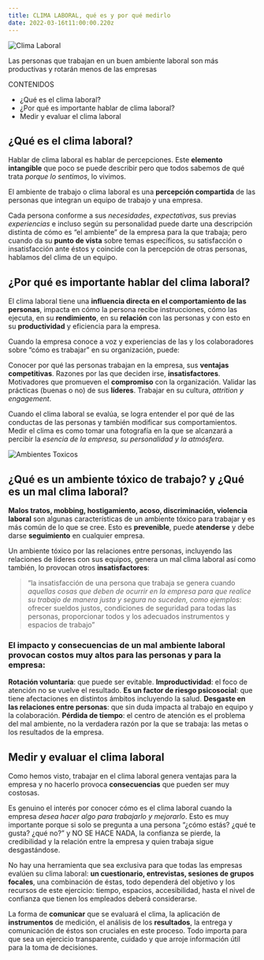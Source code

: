 ```yaml
---
title: CLIMA LABORAL, qué es y por qué medirlo 
date: 2022-03-16t11:00:00.220z
---
```


![Clima Laboral](/img/blog/clima-laboral.jpeg "Clima Laboral")

Las personas que trabajan en un buen ambiente laboral son más productivas y rotarán menos de las empresas

CONTENIDOS
- ¿Qué es el clima laboral?
- ¿Por qué es importante hablar de clima laboral?
- Medir y evaluar el clima laboral


## ¿Qué es el clima laboral?

Hablar de clima laboral es hablar de percepciones. Este **elemento intangible** que poco se puede describir pero que todos sabemos de qué trata *porque lo sentimos*, lo vivimos.

El ambiente de trabajo o clima laboral es una **percepción compartida** de las personas que integran un equipo de trabajo y una empresa. 

Cada persona conforme a sus *necesidades*, *expectativas*, sus previas *experiencias* e incluso según su personalidad puede darte una descripción distinta de cómo es “el ambiente” de la empresa para la que trabaja; pero cuando da su **punto de vista** sobre temas específicos, su satisfacción o insatisfacción ante éstos y coincide con la percepción de otras personas, hablamos del clima de un equipo. 
 
## ¿Por qué es importante hablar del clima laboral?

El clima laboral tiene una **influencia directa en el comportamiento de las personas**, impacta en cómo la persona recibe instrucciones, cómo las ejecuta, en su **rendimiento**, en su **relación** con las personas y con esto en su **productividad** y eficiencia para la empresa. 

Cuando la empresa conoce a voz y experiencias de las y los colaboradores sobre “cómo es trabajar” en su organización, puede:

Conocer por qué las personas trabajan en la empresa, sus **ventajas competitivas**. 
Razones por las que deciden irse, **insatisfactores**.
Motivadores que promueven el **compromiso** con la organización.
Validar las prácticas (buenas o no) de sus **líderes**.
Trabajar en su cultura, *attrition y engagement*.

Cuando el clima laboral se evalúa, se logra entender el por qué de las conductas de las personas y también modificar sus comportamientos. Medir el clima es como tomar una fotografía en la que se alcanzará a percibir la *esencia de la empresa, su personalidad y la atmósfera*. 


![Ambientes Toxicos](/img/blog/ambientes-toxicos.jpeg "Ambientes Toxicos")
## ¿Qué es un ambiente tóxico de trabajo? y  ¿Qué es un mal clima laboral?


**Malos tratos, mobbing, hostigamiento, acoso, discriminación, violencia laboral** son algunas características de un ambiente tóxico para trabajar y es más común de lo que se cree. Esto es **prevenible**, puede **atenderse** y debe darse **seguimiento** en cualquier empresa. 

Un ambiente tóxico por las relaciones entre personas, incluyendo las relaciones de líderes con sus equipos, genera un mal clima laboral así como también, lo provocan otros **insatisfactores**: 

> “la insatisfacción de una persona que trabaja se genera cuando *aquellas cosas que deben de ocurrir en la empresa para que realice su trabajo de manera justa y segura no suceden, como ejemplos*: ofrecer sueldos justos, condiciones de seguridad para todas las personas, proporcionar todos y los adecuados instrumentos y espacios de trabajo”

### El **impacto y consecuencias de un mal ambiente laboral** provocan costos muy altos para las personas y para la empresa: 

**Rotación voluntaria**: que puede ser evitable. 
**Improductividad**: el foco de atención no se vuelve el resultado. 
**Es un factor de riesgo psicosocial**: que tiene afectaciones en distintos ámbitos incluyendo la salud.
**Desgaste en las relaciones entre personas**: que sin duda impacta al trabajo en equipo y la colaboración. 
**Pérdida de tiempo**: el centro de atención es el problema del mal ambiente, no la verdadera razón por la que se trabaja: las metas o los resultados de la empresa. 


## Medir y evaluar el clima laboral

Como hemos visto, trabajar en el clima laboral genera ventajas para la empresa y no hacerlo provoca **consecuencias** que pueden ser muy costosas.

Es genuino el interés por conocer cómo es el clima laboral cuando la empresa *desea hacer algo para trabajarlo y mejorarlo*. Esto es muy importante porque si solo se pregunta a una persona “¿cómo estás? ¿qué te gusta? ¿qué no?” y NO SE HACE NADA, la confianza se pierde, la credibilidad y la relación entre la empresa y quien trabaja sigue desgastándose. 

No hay una herramienta que sea exclusiva para que todas las empresas evalúen su clima laboral: **un cuestionario, entrevistas, sesiones de grupos focales**, una combinación de éstas, todo dependerá del objetivo y los recursos de este ejercicio: tiempo, espacios, accesibilidad, hasta el nivel de confianza que tienen los empleados deberá considerarse. 

La forma de **comunicar** que se evaluará el clima, la aplicación de **instrumentos** de medición, el análisis de los **resultados**, la entrega y comunicación de éstos son cruciales en este proceso. Todo importa para que sea un ejercicio transparente, cuidado y que arroje información útil para la toma de decisiones. 